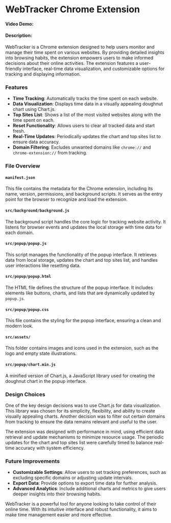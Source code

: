 # WebTracker Chrome Extension

#### Video Demo:  <URL HERE>

#### Description:

WebTracker is a Chrome extension designed to help users monitor and manage their time spent on various websites. By providing detailed insights into browsing habits, the extension empowers users to make informed decisions about their online activities. The extension features a user-friendly interface, real-time data visualization, and customizable options for tracking and displaying information.

### Features

- **Time Tracking**: Automatically tracks the time spent on each website.
- **Data Visualization**: Displays time data in a visually appealing doughnut chart using Chart.js.
- **Top Sites List**: Shows a list of the most visited websites along with the time spent on each.
- **Reset Functionality**: Allows users to clear all tracked data and start fresh.
- **Real-Time Updates**: Periodically updates the chart and top sites list to ensure data accuracy.
- **Domain Filtering**: Excludes unwanted domains like `chrome://` and `chrome-extension://` from tracking.

### File Overview

#### `manifest.json`
This file contains the metadata for the Chrome extension, including its name, version, permissions, and background scripts. It serves as the entry point for the browser to recognize and load the extension.

#### `src/background/background.js`
The background script handles the core logic for tracking website activity. It listens for browser events and updates the local storage with time data for each domain.

#### `src/popup/popup.js`
This script manages the functionality of the popup interface. It retrieves data from local storage, updates the chart and top sites list, and handles user interactions like resetting data.

#### `src/popup/popup.html`
The HTML file defines the structure of the popup interface. It includes elements like buttons, charts, and lists that are dynamically updated by `popup.js`.

#### `src/popup/popup.css`
This file contains the styling for the popup interface, ensuring a clean and modern look.

#### `src/assets/`
This folder contains images and icons used in the extension, such as the logo and empty state illustrations.

#### `src/popup/chart.min.js`
A minified version of Chart.js, a JavaScript library used for creating the doughnut chart in the popup interface.

### Design Choices

One of the key design decisions was to use Chart.js for data visualization. This library was chosen for its simplicity, flexibility, and ability to create visually appealing charts. Another decision was to filter out certain domains from tracking to ensure the data remains relevant and useful to the user.

The extension was designed with performance in mind, using efficient data retrieval and update mechanisms to minimize resource usage. The periodic updates for the chart and top sites list were carefully timed to balance real-time accuracy with system efficiency.

### Future Improvements

- **Customizable Settings**: Allow users to set tracking preferences, such as excluding specific domains or adjusting update intervals.
- **Export Data**: Provide options to export time data for further analysis.
- **Advanced Analytics**: Include additional charts and metrics to give users deeper insights into their browsing habits.

WebTracker is a powerful tool for anyone looking to take control of their online time. With its intuitive interface and robust functionality, it aims to make time management easier and more effective.